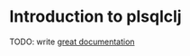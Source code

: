 # Introduction to plsqlclj

TODO: write [great documentation](http://jacobian.org/writing/great-documentation/what-to-write/)
